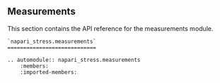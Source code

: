 ## Measurements

This section contains the API reference for the measurements module.

```{eval-rst}
`napari_stress.measurements`
============================

.. automodule:: napari_stress.measurements
    :members:
    :imported-members:
```